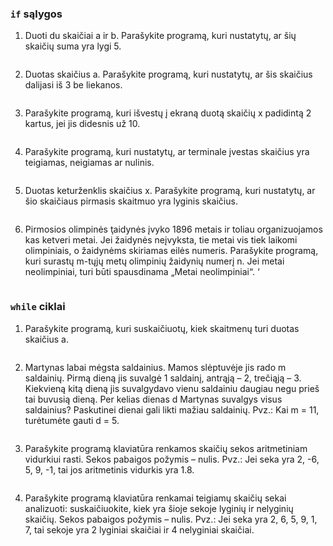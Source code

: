 ### ```if``` sąlygos

1. Duoti du skaičiai a ir b. Parašykite programą, kuri nustatytų, ar šių skaičių suma yra lygi 5.

```c#
```

2. Duotas skaičius a. Parašykite programą, kuri nustatytų, ar šis skaičius dalijasi iš 3 be liekanos.

```c#
```

3. Parašykite programą, kuri išvestų į ekraną duotą skaičių x padidintą 2 kartus, jei jis didesnis už 10.

```c#
```

4. Parašykite programą, kuri nustatytų, ar terminale įvestas skaičius yra teigiamas, neigiamas ar nulinis.

```c#
```

5. Duotas keturženklis skaičius x. Parašykite programą, kuri nustatytų, ar šio skaičiaus pirmasis skaitmuo yra lyginis skaičius.

```c#
```

6. Pirmosios olimpinės ţaidynės įvyko 1896 metais ir toliau organizuojamos kas ketveri metai. Jei žaidynės neįvyksta, tie metai vis tiek laikomi olimpiniais, o žaidynėms skiriamas eilės numeris. Parašykite programą, kuri surastų m-tųjų metų olimpinių žaidynių numerį n. Jei metai neolimpiniai, turi būti spausdinama „Metai neolimpiniai“. ‘

```c#
```

### ```while``` ciklai

1. Parašykite programą, kuri suskaičiuotų, kiek skaitmenų turi duotas skaičius a.

```c#
```

2. Martynas labai mėgsta saldainius. Mamos slėptuvėje jis rado m saldainių. Pirmą dieną jis suvalgė 1 saldainį, antrąją – 2, trečiąją – 3. Kiekvieną kitą dieną jis suvalgydavo vienu saldainiu daugiau negu prieš tai buvusią dieną. Per kelias dienas d Martynas suvalgys visus saldainius? Paskutinei dienai gali likti mažiau saldainių. 
Pvz.: Kai m = 11, turėtumėte gauti d = 5.

```c#
```

3. Parašykite programą klaviatūra renkamos skaičių sekos aritmetiniam vidurkiui rasti. Sekos pabaigos požymis – nulis. 
Pvz.: Jei seka yra 2, -6, 5, 9, -1, tai jos aritmetinis vidurkis yra 1.8.

```c#
```

4. Parašykite programą klaviatūra renkamai teigiamų skaičių sekai analizuoti: suskaičiuokite, kiek yra šioje sekoje lyginių ir nelyginių skaičių. Sekos pabaigos požymis – nulis. 
Pvz.: Jei seka yra 2, 6, 5, 9, 1, 7, tai sekoje yra 2 lyginiai skaičiai ir 4 nelyginiai skaičiai.

```c#
```



